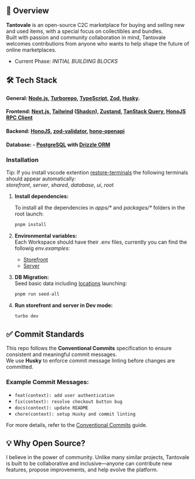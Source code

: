 ## 🚀 Overview

**Tantovale** is an open-source C2C marketplace for buying and selling new and used items, with a special focus on collectibles and bundles.  
Built with passion and community collaboration in mind, Tantovale welcomes contributions from anyone who wants to help shape the future of online marketplaces.

- Current Phase: _INITIAL BUILDING BLOCKS_

## 🛠️ Tech Stack

#### General: **[Node.js](https://nodejs.org/en)**, **[Turborepo](https://turbo.build/)**, **[TypeScript](https://www.typescriptlang.org/)**, **[Zod](https://zod.dev/)**, **[Husky](https://typicode.github.io/husky/)**.

#### Frontend: **[Next.js](https://nextjs.org/)**, **[Tailwind](https://tailwindcss.com/) ([Shadcn](https://ui.shadcn.com/))**, **[Zustand](https://github.com/pmndrs/zustand)**, **[TanStack Query](https://tanstack.com/query/latest)**, **[HonoJS RPC Client](https://hono.dev/docs/guides/rpc)**

#### Backend: **[HonoJS](https://hono.dev/)**, **[zod-validator](https://www.npmjs.com/package/@hono/zod-validator)**, **[hono-openapi](https://hono.dev/examples/hono-openapi)**

#### Database: - **[PostgreSQL](https://www.postgresql.org/)** with **[Drizzle ORM](https://orm.drizzle.team/)**

### Installation

Tip: If you install vscode extention [restore-terminals](https://marketplace.visualstudio.com/items?itemName=EthanSK.restore-terminals) the following terminals should appear automatically:\
_storefront_, _server_, _shared_, _database_, _ui_, _root_

1. **Install dependencies:**

   To install all the dependencies in _apps/\*_ and _packages/\*_ folders in the root launch:

   ```bash
   pnpm install
   ```

2. **Environmental variables:**\
   Each Workspace should have their .env files, currently you can find the followig _env.examples_:

   - [Storefront](https://github.com/rown89/tantovale/blob/main/apps/storefront/env.example)
   - [Server](https://github.com/rown89/tantovale/blob/main/apps/server/env.example)

3. **DB Migration:**\
   Seed basic data including [locations](https://github.com/dr5hn/countries-states-cities-database) launching:

   ```bash
   pnpm run seed-all
   ```

4. **Run storefront and server in Dev mode:**

   ```bash
   turbo dev
   ```

## ✅ Commit Standards

This repo follows the **Conventional Commits** specification to ensure consistent and meaningful commit messages.  
We use **Husky** to enforce commit message linting before changes are committed.

### Example Commit Messages:

- `feat(context): add user authentication`
- `fix(context): resolve checkout button bug`
- `docs(context): update README`
- `chore(context): setup Husky and commit linting`

For more details, refer to the [Conventional Commits](https://www.conventionalcommits.org/en/v1.0.0/) guide.

## 💡 Why Open Source?

I believe in the power of community. Unlike many similar projects, Tantovale is built to be collaborative and inclusive—anyone can contribute new features, propose improvements, and help evolve the platform.
